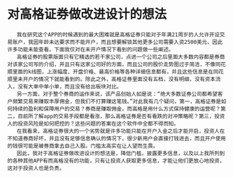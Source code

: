 
   # 对高格证券做改进设计的想法
       我在研究这个APP的时候遇到的最大困难就是高格证券只能对于年满21周岁的人允许开设交易账户，我因年龄未达要求而不能开户，而且想要解锁其他更多公司需要入资2500美元，因此许多功能未能查看。下面我仅对在未开户情况下看到的问题做一些阐述。
       高格证券的股票版面只有它精选的若干家公司，点进一个公司之后里面大多数内容都是券商对该家公司写的介绍，并且只有这家公司好的方面，而且公司的股价走势图过于简洁，不像同花顺里面的k线图，上涨幅度、开盘价格、最高价格等各种详细信息都有，并且这些信息是在同花顺里未开户的情况下就能看到的。除此之外，高格证券里面没有五档，没有明细，没有资本流入，没有大单中单小单，而且没有给出板块对比。
       另一方面，对于整个券商的运作来说，该产品创始人如是说：“绝大多数证券公司都希望客户频繁交易来赚取丰厚佣金，但我们不打算赚这笔钱。”对此我有几个疑问，第一，高格证券是如何持续的盈利和保障用户的交易？券商是赚取佣金，而高格是用什么方式保持健康的运营呢？第二，目前所了解app的交易手段都是看涨，那么高格证券是否有看跌的对冲策略呢？第三，投资人的投资风险是如何把控的？这些问题的答案在这个软件中全都不得而知。
       在我看来，高格证券很大的一个劣势就是许多功能只能在开户入金之后才能开启，投资人在不知道券商好坏，并且没有足够信息确认的情况下，很少新用户会直接打钱进去，而且开户使用的钱很可能是被券商拿去自己入股。门槛太高实在让人望而生畏。
       因此，我对于高格证券做改进设计的想法是，降低门槛，披露更多信息，以及以上我所列到的各种其他APP有而高格没有的功能，只有让投资人获取更多信息，才能让他们更放心地投资，这对于投资人也是负责。
    

